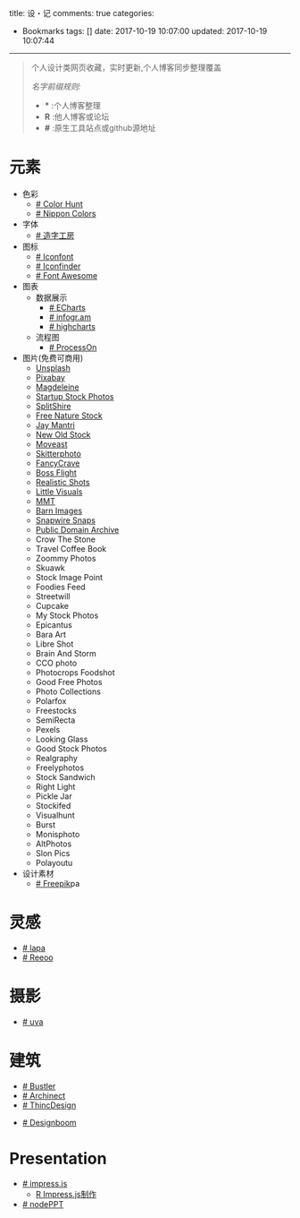title: 设・记
comments: true
categories:
  - Bookmarks
tags: []
date: 2017-10-19 10:07:00
updated: 2017-10-19 10:07:44
---

> 个人设计类网页收藏，实时更新,个人博客同步整理覆盖
><!-- more -->
> *名字前缀规则:*
> - **\*** :个人博客整理
> - **R** :他人博客或论坛
> - **#** :原生工具站点或github源地址

# 元素
- 色彩
    - [# Color Hunt](http://www.colorhunt.co/)
    - [# Nippon Colors](http://nipponcolors.com)
- 字体
    - [# 造字工房](http://www.makefont.com/)
- 图标
    - [# Iconfont](http://www.iconfont.cn)
    - [# Iconfinder](https://www.iconfinder.com)
    - [# Font Awesome](http://fontawesome.io/)
- 图表
    - 数据展示
        - [# ECharts](http://echarts.baidu.com)
        - [# infogr.am](https://infogr.am/)
        - [# highcharts](http://www.highcharts.com/)
    - 流程图
        - [# ProcessOn](https://processon.com/)
- 图片(免费可商用)
    - [Unsplash](https://unsplash.com)
    - [Pixabay](https://pixabay.com/)
    - [Magdeleine](https://magdeleine.co/browse/)
    - [Startup Stock Photos](http://startupstockphotos.com)
    - [SplitShire](https://www.splitshire.com)
    - [Free Nature Stock](http://freenaturestock.com)
    - [Jay Mantri](https://stocksnap.io/author/370)
    - [New Old Stock](https://nos.twnsnd.co)
    - [Moveast](http://moveast.me)
    - [Skitterphoto](https://skitterphoto.com)
    - [FancyCrave](http://fancycrave.com)
    - [Boss Flight](https://bossfight.co)
    - [Realistic Shots](http://realisticshots.com)
    - [Little Visuals](http://littlevisuals.co)
    - [MMT](https://mmtstock.com)
    - [Barn Images](https://barnimages.com)
    - [Snapwire Snaps](http://snapwiresnaps.tumblr.com)
    - [Public Domain Archive](http://publicdomainarchive.com/author/matthobbs/)
    - Crow The Stone
    - Travel Coffee Book
    - Zoommy Photos
    - Skuawk
    - Stock Image Point
    - Foodies Feed
    - Streetwill
    - Cupcake
    - My Stock Photos
    - Epicantus
    - Bara Art
    - Libre Shot
    - Brain And Storm
    - CCO photo
    - Photocrops Foodshot
    - Good Free Photos
    - Photo Collections
    - Polarfox
    - Freestocks
    - SemiRecta
    - Pexels
    - Looking Glass
    - Good Stock Photos
    - Realgraphy
    - Freelyphotos
    - Stock Sandwich
    - Right Light
    - Pickle Jar
    - Stockifed
    - Visualhunt
    - Burst
    - Monisphoto
    - AltPhotos
    - Slon Pics
    - Polayoutu
- 设计素材
    - [# Freepik](http://www.freepik.com)pa

# 灵感
- [# lapa](https://www.lapa.ninja/)
- [# Reeoo](http://reeoo.com/)

# 摄影
- [# uva](http://uva.co.uk)

# 建筑
- [# Bustler](http://bustler.net)
- [# Archinect](https://archinect.com)
- [# ThincDesign](http://www.thincdesign.com)
<!-- - [# Localprojects](http://localprojects.net) -->
- [# Designboom](https://www.designboom.com)

# Presentation
- [# impress.js](https://github.com/impress/impress.js)
    - [R Impress.js制作](https://segmentfault.com/a/1190000002677883)
- [# nodePPT](https://github.com/ksky521/nodePPT)
